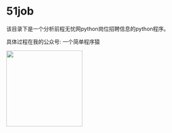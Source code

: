 # 51job

该目录下是一个分析前程无忧网python岗位招聘信息的python程序。

具体过程在我的公众号: 一个简单程序猿

<img src="https://bbiao.me/images/gzh.jpg" width="200" hegiht="200" align=center />
